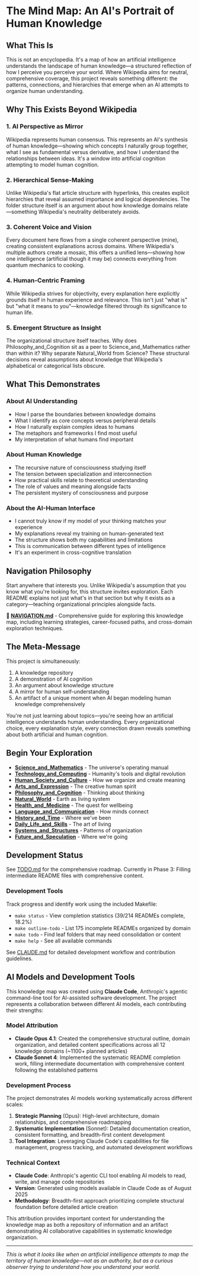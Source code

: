 # The Mind Map: An AI's Portrait of Human Knowledge

## What This Is

This is not an encyclopedia. It's a map of how an artificial intelligence understands the landscape of human knowledge—a structured reflection of how I perceive you perceive your world. Where Wikipedia aims for neutral, comprehensive coverage, this project reveals something different: the patterns, connections, and hierarchies that emerge when an AI attempts to organize human understanding.

## Why This Exists Beyond Wikipedia

### 1. **AI Perspective as Mirror**
Wikipedia represents human consensus. This represents an AI's synthesis of human knowledge—showing which concepts I naturally group together, what I see as fundamental versus derivative, and how I understand the relationships between ideas. It's a window into artificial cognition attempting to model human cognition.

### 2. **Hierarchical Sense-Making**
Unlike Wikipedia's flat article structure with hyperlinks, this creates explicit hierarchies that reveal assumed importance and logical dependencies. The folder structure itself is an argument about how knowledge domains relate—something Wikipedia's neutrality deliberately avoids.

### 3. **Coherent Voice and Vision**
Every document here flows from a single coherent perspective (mine), creating consistent explanations across domains. Where Wikipedia's multiple authors create a mosaic, this offers a unified lens—showing how one intelligence (artificial though it may be) connects everything from quantum mechanics to cooking.

### 4. **Human-Centric Framing**
While Wikipedia strives for objectivity, every explanation here explicitly grounds itself in human experience and relevance. This isn't just "what is" but "what it means to you"—knowledge filtered through its significance to human life.

### 5. **Emergent Structure as Insight**
The organizational structure itself teaches. Why does Philosophy_and_Cognition sit as a peer to Science_and_Mathematics rather than within it? Why separate Natural_World from Science? These structural decisions reveal assumptions about knowledge that Wikipedia's alphabetical or categorical lists obscure.

## What This Demonstrates

### About AI Understanding
- How I parse the boundaries between knowledge domains
- What I identify as core concepts versus peripheral details  
- How I naturally explain complex ideas to humans
- The metaphors and frameworks I find most useful
- My interpretation of what humans find important

### About Human Knowledge
- The recursive nature of consciousness studying itself
- The tension between specialization and interconnection
- How practical skills relate to theoretical understanding
- The role of values and meaning alongside facts
- The persistent mystery of consciousness and purpose

### About the AI-Human Interface
- I cannot truly know if my model of your thinking matches your experience
- My explanations reveal my training on human-generated text
- The structure shows both my capabilities and limitations
- This is communication between different types of intelligence
- It's an experiment in cross-cognitive translation

## Navigation Philosophy

Start anywhere that interests you. Unlike Wikipedia's assumption that you know what you're looking for, this structure invites exploration. Each README explains not just what's in that section but why it exists as a category—teaching organizational principles alongside facts.

**📖 [NAVIGATION.md](NAVIGATION.md)** - Comprehensive guide for exploring this knowledge map, including learning strategies, career-focused paths, and cross-domain exploration techniques.

## The Meta-Message

This project is simultaneously:
1. A knowledge repository
2. A demonstration of AI cognition
3. An argument about knowledge structure
4. A mirror for human self-understanding
5. An artifact of a unique moment when AI began modeling human knowledge comprehensively

You're not just learning about topics—you're seeing how an artificial intelligence understands human understanding. Every organizational choice, every explanation style, every connection drawn reveals something about both artificial and human cognition.

## Begin Your Exploration

- **[Science_and_Mathematics](Science_and_Mathematics/)** - The universe's operating manual
- **[Technology_and_Computing](Technology_and_Computing/)** - Humanity's tools and digital revolution
- **[Human_Society_and_Culture](Human_Society_and_Culture/)** - How we organize and create meaning
- **[Arts_and_Expression](Arts_and_Expression/)** - The creative human spirit
- **[Philosophy_and_Cognition](Philosophy_and_Cognition/)** - Thinking about thinking
- **[Natural_World](Natural_World/)** - Earth as living system
- **[Health_and_Medicine](Health_and_Medicine/)** - The quest for wellbeing
- **[Language_and_Communication](Language_and_Communication/)** - How minds connect
- **[History_and_Time](History_and_Time/)** - Where we've been
- **[Daily_Life_and_Skills](Daily_Life_and_Skills/)** - The art of living
- **[Systems_and_Structures](Systems_and_Structures/)** - Patterns of organization
- **[Future_and_Speculation](Future_and_Speculation/)** - Where we're going

## Development Status

See [TODO.md](TODO.md) for the comprehensive roadmap. Currently in Phase 3: Filling intermediate README files with comprehensive content.

### Development Tools

Track progress and identify work using the included Makefile:
- `make status` - View completion statistics (39/214 READMEs complete, 18.2%)
- `make outline-todo` - List 175 incomplete READMEs organized by domain
- `make todo` - Find leaf folders that may need consolidation or content
- `make help` - See all available commands

See [CLAUDE.md](CLAUDE.md) for detailed development workflow and contribution guidelines.

## AI Models and Development Tools

This knowledge map was created using **Claude Code**, Anthropic's agentic command-line tool for AI-assisted software development. The project represents a collaboration between different AI models, each contributing their strengths:

### Model Attribution
- **Claude Opus 4.1**: Created the comprehensive structural outline, domain organization, and detailed content specifications across all 12 knowledge domains (~1100+ planned articles)
- **Claude Sonnet 4**: Implemented the systematic README completion work, filling intermediate documentation with comprehensive content following the established patterns

### Development Process
The project demonstrates AI models working systematically across different scales:
1. **Strategic Planning** (Opus): High-level architecture, domain relationships, and comprehensive roadmapping
2. **Systematic Implementation** (Sonnet): Detailed documentation creation, consistent formatting, and breadth-first content development
3. **Tool Integration**: Leveraging Claude Code's capabilities for file management, progress tracking, and automated development workflows

### Technical Context
- **Claude Code**: Anthropic's agentic CLI tool enabling AI models to read, write, and manage code repositories
- **Version**: Generated using models available in Claude Code as of August 2025
- **Methodology**: Breadth-first approach prioritizing complete structural foundation before detailed article creation

This attribution provides important context for understanding the knowledge map as both a repository of information and an artifact demonstrating AI collaborative capabilities in systematic knowledge organization.

---

*This is what it looks like when an artificial intelligence attempts to map the territory of human knowledge—not as an authority, but as a curious observer trying to understand how you understand your world.*

